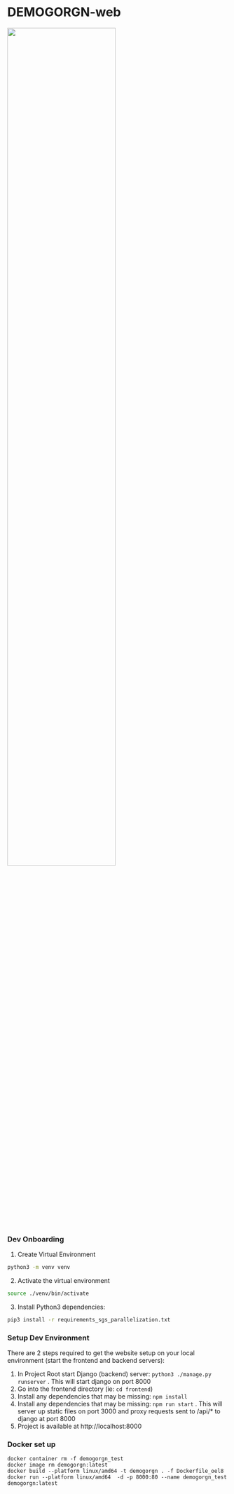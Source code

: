 # DEMOGORGN-web
<img src="https://i.imgur.com/5LRRmIO.png" width="70%" height="70%" />

### Dev Onboarding
1. Create Virtual Environment

```bash
python3 -m venv venv
```
2. Activate the virtual environment

```bash
source ./venv/bin/activate
```

3. Install Python3 dependencies:
```bash
pip3 install -r requirements_sgs_parallelization.txt
```

### Setup Dev Environment
There are 2 steps required to get the website setup on your local environment (start the frontend and backend servers):
1. In Project Root start Django (backend) server: `python3 ./manage.py runserver` . This will start django on port 8000
2. Go into the frontend directory (ie: `cd frontend`)
3. Install any dependencies that may be missing: `npm install`
4. Install any dependencies that may be missing: `npm run start` . This will server up static files on port 3000 and proxy requests sent to /api/* to django at port 8000
5. Project is available at http://localhost:8000



### Docker set up

```
docker container rm -f demogorgn_test 
docker image rm demogorgn:latest
docker build --platform linux/amd64 -t demogorgn . -f Dockerfile_oel8
docker run --platform linux/amd64  -d -p 8000:80 --name demogorgn_test demogorgn:latest
```

